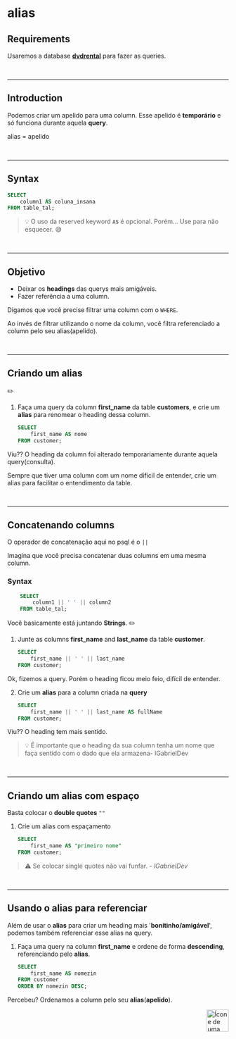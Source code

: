 # alias

## Requirements

Usaremos a database [**dvdrental**](https://github.com/lGabrielDev/06.postgreSQL/blob/main/2.praticando/7.pg_restore.md/#pgadmin4) para fazer as queries.

<br>
<hr>

## Introduction

Podemos criar um apelido para uma column. Esse apelido é **temporário** e só funciona durante aquela **query**.

alias = apelido

<br>
<hr>

## Syntax
```sql
SELECT
    column1 AS coluna_insana
FROM table_tal;
```

> :bulb: O uso da reserved keyword **`AS`** é opcional. Porém... Use para não esquecer. :sweat_smile:

<br>
<hr>


## Objetivo
* Deixar os **headings** das querys mais amigáveis.
* Fazer referência a uma column.


Digamos que você precise filtrar uma column com o `WHERE`.

Ao invés de filtrar utilizando o nome da column, você filtra referenciado a column pelo seu alias(apelido).

<br>
<hr>

## Criando um alias
:pencil2:

1. Faça uma query da column **first_name** da table **customers**, e crie um **alias** para renomear o heading dessa column.

    ```sql
    SELECT
        first_name AS nome
    FROM customer;
    ```
Viu?? O heading da column foi alterado temporariamente durante aquela query(consulta).


Sempre que tiver uma column com um nome difícil de entender, crie um alias para facilitar o entendimento da table.

<br>
<hr>

## Concatenando columns
O operador de concatenação aqui no psql é o `||`

Imagina que você precisa concatenar duas columns em uma mesma column.

### Syntax
```sql
    SELECT
        column1 || ' ' || column2
    FROM table_tal;
```


Você basicamente está juntando **Strings**.
:pencil2:

1. Junte as columns **first_name** and **last_name** da table **customer**.

    ```sql
    SELECT
        first_name || ' ' || last_name
    FROM customer;
    ```

Ok, fizemos a query. Porém o heading ficou meio feio, difícil de entender.

2. Crie um **alias** para a column criada na **query** 
    ```sql
    SELECT
        first_name || ' ' || last_name AS fullName
    FROM customer;
    ```

Viu?? O heading tem mais sentido.

> :bulb: É importante que o heading da sua column tenha um nome que faça sentido com o dado que ela armazena- lGabrielDev

<br>
<hr>

## Criando um alias com espaço
Basta colocar o **double quotes** `""` 

1. Crie um alias com espaçamento

    ```sql
    SELECT
        first_name AS "primeiro nome"
    FROM customer;
    ```
> :warning: Se colocar single quotes não vai funfar. - *lGabrielDev*
<br>
<hr>

## Usando o alias para referenciar
Além de usar o **alias** para criar um heading mais '**bonitinho/amigável**', podemos também referenciar esse alias na query.


1. Faça uma query na column **first_name** e ordene de forma **descending**, referenciando pelo **alias**.

    ```sql
    SELECT
        first_name AS nomezin
    FROM customer
    ORDER BY nomezin DESC;
    ```
Percebeu? Ordenamos a column pelo seu **alias**(**apelido**).


<!-- Botão para o próximo resumo em ordem sequêncial -->
<a href="https://github.com/lGabrielDev/06.postgreSQL/blob/main/2.praticando/10.order_by.md"><img alt="Ícone de uma seta apontada para direita, representando um link para a próxima página" src="https://cdn-icons-png.flaticon.com/512/8875/8875266.png" width="50px" height="50px" align="right"></a>
